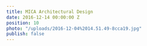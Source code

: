 ```yaml
---
title: MICA Architectural Design
date: 2016-12-14 00:00:00 Z
position: 10
photo: "/uploads/2016-12-04%2014.51.49-8cca19.jpg"
publish: false
---
```



